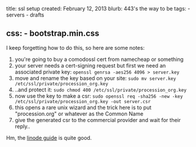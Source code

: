 title: ssl setup
created: February 12, 2013
blurb: 443's the way to be
tags:
    - servers
    - drafts

css:
    - bootstrap.min.css
---

I keep forgetting how to do this, so here are some notes:

1. you're going to buy a comodossl cert from namecheap or something
2. your server needs a cert-signing request but first we need an associated private key: `openssl genrsa -aes256 4096 > server.key`
3. move and rename the key based on your site: `sudo mv server.key /etc/ssl/private/procession_org.key`
4. ..and protect it: `sudo chmod 400 /etc/ssl/private/procession_org.key`
5. now use the key to make a csr: `sudo openssl req -sha256 -new -key /etc/ssl/private/procession_org.key -out server.csr`
6. this opens a rare unix wizard and the trick here is to put "procession.org" or whatever as the Common Name
7. give the generated csr to the commercial provider and wait for their reply..

Hm, the [linode guide](http://library.linode.com/web-servers/nginx/configuration/ssl) is quite good.
